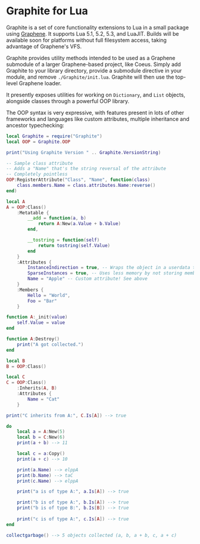 # Graphite for Lua
Graphite is a set of core functionality extensions to Lua in a small package using [Graphene](https://github.com/LPGhatguy/lua-graphene). It supports Lua 5.1, 5.2, 5.3, and LuaJIT. Builds will be available soon for platforms without full filesystem access, taking advantage of Graphene's VFS.

Graphite provides utility methods intended to be used as a Graphene submodule of a larger Graphene-based project, like Coeus. Simply add Graphite to your library directory, provide a submodule directive in your module, and remove `./Graphite/init.lua`. Graphite will then use the top-level Graphene loader.

It presently exposes utilities for working on `Dictionary`, and `List` objects, alongside classes through a powerful OOP library.

The OOP syntax is very expressive, with features present in lots of other frameworks and languages like custom attributes, multiple inheritance and ancestor typechecking:

```lua
local Graphite = require("Graphite")
local OOP = Graphite.OOP

print("Using Graphite Version " .. Graphite.VersionString)

-- Sample class attribute
-- Adds a "Name" that's the string reversal of the attribute
-- Completely pointless
OOP:RegisterAttribute("Class", "Name", function(class)
	class.members.Name = class.attributes.Name:reverse()
end)

local A
A = OOP:Class()
	:Metatable {
		__add = function(a, b)
			return A:New(a.Value + b.Value)
		end,

		__tostring = function(self)
			return tostring(self.Value)
		end
	}
	:Attributes {
		InstanceIndirection = true, -- Wraps the object in a userdata to allow __gc on Lua 5.1 and LuaJIT.
		SparseInstances = true, -- Uses less memory by not storing members per-instance unless they change.
		Name = "Apple" -- Custom attribute! See above
	}
	:Members {
		Hello = "World",
		Foo = "Bar"
	}

function A:_init(value)
	self.Value = value
end

function A:Destroy()
	print("A got collected.")
end

local B
B = OOP:Class()

local C
C = OOP:Class()
	:Inherits(A, B)
	:Attributes {
		Name = "Cat"
	}

print("C inherits from A:", C.Is[A]) --> true

do
	local a = A:New(5)
	local b = C:New(6)
	print(a + b) --> 11

	local c = a:Copy()
	print(a + c) --> 10

	print(a.Name) --> elppA
	print(b.Name) --> taC
	print(c.Name) --> elppA

	print("a is of type A:", a.Is[A]) --> true

	print("b is of type A:", b.Is[A]) --> true
	print("b is of type B:", b.Is[B]) --> true
	
	print("c is of type A:", c.Is[A]) --> true
end

collectgarbage() --> 5 objects collected (a, b, a + b, c, a + c)
```